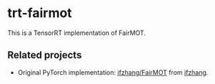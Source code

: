 # trt-fairmot

This is a TensorRT implementation of FairMOT.

## Related projects

- Original PyTorch implementation: [ifzhang/FairMOT](https://github.com/ifzhang/FairMOT) from [ifzhang](https://github.com/ifzhang).
